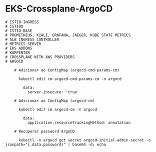 # EKS-Crossplane-ArgoCD

    # ISTIO-INGRESS
    # ISTIOD
    # ISTIO-BASE
    # PROMETHEUS, KIALI, GRAFANA, JAEGER, KUBE STATE METRICS
    # ALB INGRESS CONTROLLER
    # METRICS SERVER
    # EKS ADDONS
    # KARPENTER
    # CROSSPLANE WITH AWS PROVIDERS
    # ARGOCD

        # Adicionar ao ConfigMap (argocd-cmd-params-cm)
        
          kubectl edit cm argocd-cmd-params-cm -n argocd
        
            data:
              server.insecure: 'true'

        # Adicionar ao ConfigMap (argocd-cm)
        
          kubectl edit cm argocd-cm -n argocd

            data:
              application.resourceTrackingMethod: annotation

        # Recuperar password ArgoCD

          kubectl -n argocd get secret argocd-initial-admin-secret -o jsonpath="{.data.password}" | base64 -d; echo